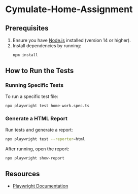 # Cymulate-Home-Assignment

## Prerequisites
1. Ensure you have [Node.js](https://nodejs.org/) installed (version 14 or higher).
2. Install dependencies by running:
   ```bash
   npm install
   ```

## How to Run the Tests

### Running Specific Tests
To run a specific test file:
```bash
npx playwright test home-work.spec.ts
```

### Generate a HTML Report
Run tests and generate a report:
```bash
npx playwright test --reporter=html
```
After running, open the report:
```bash
npx playwright show-report
```
## Resources
- [Playwright Documentation](https://playwright.dev/docs/intro)
